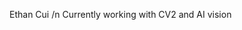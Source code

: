 Ethan Cui /n
Currently working with CV2 and AI vision


<!---
EthanCui2008/EthanCui2008 is a ✨ special ✨ repository because its `README.md` (this file) appears on your GitHub profile.
You can click the Preview link to take a look at your changes.
--->
